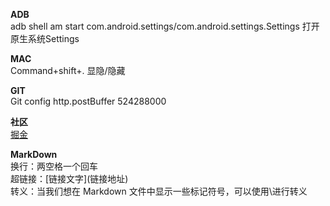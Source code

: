 
**ADB**  
adb shell am start com.android.settings/com.android.settings.Settings 打开原生系统Settings

**MAC**  
Command+shift+. 显隐/隐藏

**GIT**  
Git config http.postBuffer 524288000

**社区**  
[掘金](https://juejin.im/)

**MarkDown**  
换行：两空格一个回车  
超链接：\[链接文字\]\(链接地址\)  
转义：当我们想在 Markdown 文件中显示一些标记符号，可以使用\进行转义